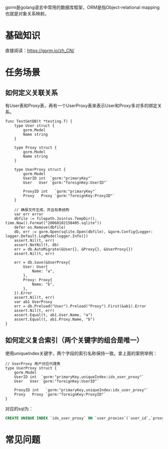 gorm是golang语言中常用的数据库框架，ORM是指Object-relational mapping也就是对象关系映射。

# 基础知识
直接阅读：https://gorm.io/zh_CN/

# 任务场景

## 如何定义关联关系
有User表和Proxy表，再有一个UserProxy表来表示User和Proxy多对多的绑定关系。
```golang
func TestGetDB(t *testing.T) {
	type User struct {
		gorm.Model
		Name string
	}

	type Proxy struct {
		gorm.Model
		Name string
	}

	type UserProxy struct {
		gorm.Model
		UserID int  `gorm:"primaryKey"`
		User   User `gorm:"foreignKey:UserID"`

		ProxyID int   `gorm:"primaryKey"`
		Proxy   Proxy `gorm:"foreignKey:ProxyID"`
	}

	// 确保文件生成，并且有表结构
	var err error
	dbfile := filepath.Join(os.TempDir(), time.Now().Format("20060102150405.sqlite"))
	defer os.Remove(dbfile)
	db, err := gorm.Open(sqlite.Open(dbfile), &gorm.Config{Logger: logger.Default.LogMode(logger.Info)})
	assert.Nil(t, err)
	assert.NotNil(t, db)
	err = db.AutoMigrate(&User{}, &Proxy{}, &UserProxy{})
	assert.Nil(t, err)

	err = db.Save(&UserProxy{
		User: User{
			Name: "a",
		},
		Proxy: Proxy{
			Name: "b",
		},
	}).Error
	assert.Nil(t, err)
	var ab1 UserProxy
	err = db.Preload("User").Preload("Proxy").First(&ab1).Error
	assert.Nil(t, err)
	assert.Equal(t, ab1.User.Name, "a")
	assert.Equal(t, ab1.Proxy.Name, "b")
}
```

## 如何定义复合索引（两个关键字的组合是唯一）
使用uniqueIndex关键字，两个字段的索引名称保持一致。拿上面的案例举例：
```golang
// UserProxy 用户对应代理表
type UserProxy struct {
	gorm.Model
	UserID int  `gorm:"primaryKey,uniqueIndex:idx_user_proxy"`
	User   User `gorm:"foreignKey:UserID"`

	ProxyID int   `gorm:"primaryKey,uniqueIndex:idx_user_proxy"`
	Proxy   Proxy `gorm:"foreignKey:ProxyID"`
}
```
对应的sql为：
```sql
CREATE UNIQUE INDEX `idx_user_proxy` ON `user_proxies`(`user_id`,`proxy_id`)
```

# 常见问题
